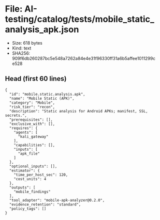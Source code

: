 # File: AI-testing/catalog/tests/mobile_static_analysis_apk.json

- Size: 618 bytes
- Kind: text
- SHA256: 909f6db260287bc5e548a7262a84e4e31f96330ff31a6b5affee1011299ce528

## Head (first 60 lines)

```
{
  "id": "mobile.static.analysis.apk",
  "name": "Mobile Static (APK)",
  "category": "Mobile",
  "risk_tier": "recon",
  "description": "Static analysis for Android APKs; manifest, SSL, secrets.",
  "prerequisites": [],
  "exclusive_with": [],
  "requires": {
    "agents": [
      "kali_gateway"
    ],
    "capabilities": [],
    "inputs": [
      "apk_file"
    ]
  },
  "optional_inputs": [],
  "estimator": {
    "time_per_host_sec": 120,
    "cost_units": 4
  },
  "outputs": [
    "mobile_findings"
  ],
  "tool_adapter": "mobile-apk-analyzer@0.2.0",
  "evidence_retention": "standard",
  "policy_tags": []
}
```

